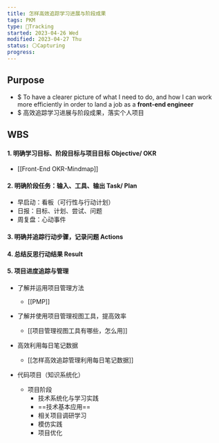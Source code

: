 ```yaml
---
title: 怎样高效追踪学习进展与阶段成果
tags: PKM
type: 💪Tracking
started: 2023-04-26 Wed
modified: 2023-04-27 Thu
status: ⚪Capturing
progress: 
---
```

## Purpose
- $ To have a clearer picture of what I need to do, and how I can work more efficiently in order to land a job as a **front-end engineer**
- $ 高效追踪学习进展与阶段成果，落实个人项目

## WBS
#### 1. 明确学习目标、阶段目标与项目目标 Objective/ OKR
- [[Front-End OKR-Mindmap]]
#### 2. 明确阶段任务：输入、工具、输出 Task/ Plan
- 早启动：看板（可行性与行动计划）
- 日报：目标、计划、尝试、问题
- 周复盘：心动事件
#### 3. 明确并追踪行动步骤，记录问题 Actions
#### 4. 总结反思行动结果 Result
#### 5. 项目进度追踪与管理 
- 了解并运用项目管理方法
	- [[PMP]]
- 了解并使用项目管理视图工具，提高效率
	- [[项目管理视图工具有哪些，怎么用]]
- 高效利用每日笔记数据
	- [[怎样高效追踪管理利用每日笔记数据]]

- 代码项目（知识系统化）
	- 项目阶段
		- 技术系统化与学习实践
		- ==技术基本应用==
		- 相关项目调研学习
		- 模仿实践
		- 项目优化
